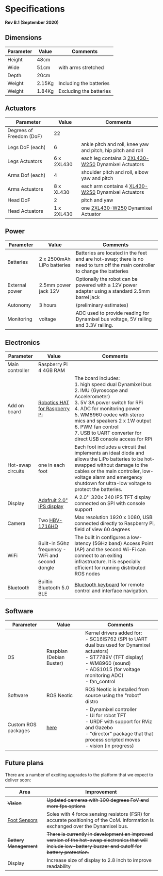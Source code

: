 # Specifications

**Rev B.1 (September 2020)**

## Dimensions

Parameter | Value | Comments
----------|-------|----------
Height                   | 48cm |
Wide                     | 51cm | with arms stretched
Depth                    | 20cm |
Weight                   | 2.15Kg | Including the batteries
Weight                   | 1.84Kg | Excluding the batteries

## Actuators

Parameter | Value | Comments
----------|-------|----------
Degrees of Freedom (DoF) | 22 |
Legs DoF (each)          | 6  | ankle pitch and roll, knee yaw and pitch, hip pitch and roll
Legs Actuators           | 6 x 2XL430 | each leg contains 3 [2XL430-W250](https://emanual.robotis.com/docs/en/dxl/x/2xl430-w250/) Dynamixel Actuators
Arms Dof (each)          | 4  | shoulder pitch and roll, elbow yaw and pitch
Arms Actuators           | 8 x XL430  | each arm contains 4 [XL430-W250](https://emanual.robotis.com/docs/en/dxl/x/xl430-w250/) Dynamixel Actuators
Head DoF                 | 2  | pitch and yaw
Head Actuators           | 1 x 2XL430 | one [2XL430-W250](https://emanual.robotis.com/docs/en/dxl/x/2xl430-w250/) Dynamixel Actuator

## Power

Parameter | Value | Comments
----------|-------|----------
Batteries                    | 2 x 2500mAh LiPo batteries | Batteries are located in the feet and are hot-swap; there is no need to turn off the main controller to change the batteries
External power           | 2.5mm power jack 12V       | Optionally the robot can be powered with a 12V power adapter using a standard 2.5mm barrel jack
Autonomy                 | 3 hours | (preliminary estimates)
Monitoring               | voltage | ADC used to provide reading for Dynamixel bus voltage, 5V railing and 3.3V railing.

## Electronics

Parameter | Value | Comments
----------|-------|----------
Main controller          | Raspberry Pi 4 4GB RAM
Add on board             | [Robotics HAT for Raspberry Pi](https://github.com/sonelu/SPR2005) | The board includes:<br>1. high speed dual Dynamixel bus<br>2. IMU (Gyroscope and Accelerometer)<br>3. 5V 3A power switch for RPi<br>4. ADC for monitoring power<br>5. WM8960 codec with stereo mics and speakers 2 x 1W output<br>6. PWM fan control<br>7. USB to UART converter for direct USB console access for RPi
Hot-swap circuits        | one in each foot | Each foot includes a circuit that implements an ideal diode and allows the LiPo batteries to be hot-swapped without damage to the cables or the main controller, low-voltage alarm and emergency shutdown for ultra-low voltage to protect the batteries.
Display                  | [Adafruit 2.0" IPS display](https://www.adafruit.com/product/4311) | A 2.0'' 320x 240 IPS TFT display connected on SPI with console support
Camera                   | Two [HBV-1716HD](https://www.banggood.com/HBV-1716HD-2MP-OV2710-HD-1080P-CMOS-Camera-Module-with-USB-Interface-Free-Driver-Fixed-Focus-100-Degree-p-1709172.html?cur_warehouse=CN) | Max resolution 1920 x 1080, USB connected directly to Raspberry Pi, field of view 60 degrees
WiFi                     | Built-in 5Ghz frequency -WiFi and second dongle | The built in configures a low-latency (5GHz band) Access Point (AP) and the second Wi-Fi can connect to an exiting infrastructure. It is especially efficient for running distributed ROS nodes
Bluetooth                | Builtin Bluetooth 5.0 BLE | [Bluetooth keyboard](https://www.amazon.co.uk/Rii-Mini-Bluetooth-Wireless-Keyboard-Black/dp/B010WMB6DK/) for remote control and interface navigation.

## Software

Parameter | Value | Comments
----------|-------|----------
OS        | Raspbian (Debian Buster) | Kernel drivers added for:<br>- SC16IS762 (SPI to UART dual bus used for Dynamixel actuators)<br>- ST7789V (TFT display)<br>- WM8960 (sound)<br>- ADS1015 (for voltage monitoring ADC)<br>- fan_control
Software                 | ROS Neotic | ROS Neotic is installed from source using the "robot" distro
Custom ROS packages      |[here](https://github.com/sonelu/mh5_robot) | - Dynamixel controller<br>- UI for robot TFT<br>- URDF with support for RViz and Gazebo<br>- "director" package that that process scripted moves<br>- vision (in progress)

## Future plans

There are a number of exciting upgrades to the platform that we expect to deliver soon:

Area   | Improvement
-------|-------------|
~~Vision~~ | ~~Updated cameras with 100 degrees FoV and more fps options~~
[Foot Sensors](https://github.com/sonelu/SPR2010) | Soles with 4 force sensing resistors (FSR) for accurate positioning of the CoM. Information is exchanged over the Dynamixel bus.
~~Battery Management~~ | ~~There is currently in development an improved version of the hot-swap electronics that will include low-battery buzzer and cutoff for battery protection.~~
Display    | Increase size of display to 2.8 inch to improve readability

